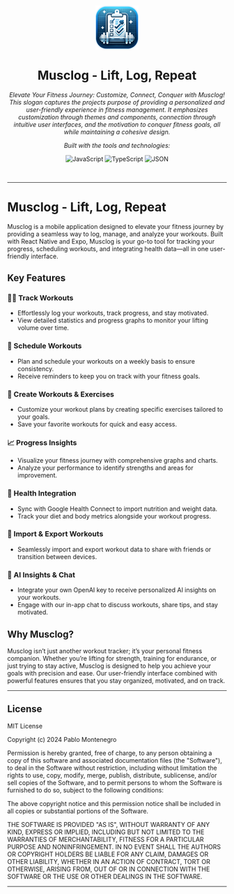 <p align="center">
  <img src="https://raw.githubusercontent.com/blopa/musclog-app/8c92a80baeea089d655817878d45a9b2d5ff2f67/assets/images/adaptive-icon.png" width="20%" alt="Musclog-logo">
</p>
<p align="center">
    <h1 align="center">Musclog - Lift, Log, Repeat</h1>
</p>
<p align="center">
    <em>Elevate Your Fitness Journey: Customize, Connect, Conquer with Musclog! This slogan captures the projects purpose of providing a personalized and user-friendly experience in fitness management. It emphasizes customization through themes and components, connection through intuitive user interfaces, and the motivation to conquer fitness goals, all while maintaining a cohesive design.</em>
</p>
<p align="center">
    <!-- local repository, no metadata badges. --></p>
<p align="center">
        <em>Built with the tools and technologies:</em>
</p>
<p align="center">
    <img src="https://img.shields.io/badge/JavaScript-F7DF1E.svg?style=default&logo=JavaScript&logoColor=black" alt="JavaScript">
    <img src="https://img.shields.io/badge/TypeScript-3178C6.svg?style=default&logo=TypeScript&logoColor=white" alt="TypeScript">
    <img src="https://img.shields.io/badge/JSON-000000.svg?style=default&logo=JSON&logoColor=white" alt="JSON">
</p>

<br>

---

# Musclog - Lift, Log, Repeat

Musclog is a mobile application designed to elevate your fitness journey by providing a seamless way to log, manage, and analyze your workouts. Built with React Native and Expo, Musclog is your go-to tool for tracking your progress, scheduling workouts, and integrating health data—all in one user-friendly interface.

## Key Features

### 🏋️‍♂️ Track Workouts
- Effortlessly log your workouts, track progress, and stay motivated.
- View detailed statistics and progress graphs to monitor your lifting volume over time.

### 📅 Schedule Workouts
- Plan and schedule your workouts on a weekly basis to ensure consistency.
- Receive reminders to keep you on track with your fitness goals.

### 🔧 Create Workouts & Exercises
- Customize your workout plans by creating specific exercises tailored to your goals.
- Save your favorite workouts for quick and easy access.

### 📈 Progress Insights
- Visualize your fitness journey with comprehensive graphs and charts.
- Analyze your performance to identify strengths and areas for improvement.

### 🍎 Health Integration
- Sync with Google Health Connect to import nutrition and weight data.
- Track your diet and body metrics alongside your workout progress.

### 🔄 Import & Export Workouts
- Seamlessly import and export workout data to share with friends or transition between devices.

### 🧠 AI Insights & Chat
- Integrate your own OpenAI key to receive personalized AI insights on your workouts.
- Engage with our in-app chat to discuss workouts, share tips, and stay motivated.

## Why Musclog?

Musclog isn’t just another workout tracker; it’s your personal fitness companion. Whether you’re lifting for strength, training for endurance, or just trying to stay active, Musclog is designed to help you achieve your goals with precision and ease. Our user-friendly interface combined with powerful features ensures that you stay organized, motivated, and on track.

---

## License
MIT License

Copyright (c) 2024 Pablo Montenegro

Permission is hereby granted, free of charge, to any person obtaining a copy of this software and associated documentation files (the "Software"), to deal in the Software without restriction, including without limitation the rights to use, copy, modify, merge, publish, distribute, sublicense, and/or sell copies of the Software, and to permit persons to whom the Software is furnished to do so, subject to the following conditions:

The above copyright notice and this permission notice shall be included in all copies or substantial portions of the Software.

THE SOFTWARE IS PROVIDED "AS IS", WITHOUT WARRANTY OF ANY KIND, EXPRESS OR IMPLIED, INCLUDING BUT NOT LIMITED TO THE WARRANTIES OF MERCHANTABILITY, FITNESS FOR A PARTICULAR PURPOSE AND NONINFRINGEMENT. IN NO EVENT SHALL THE AUTHORS OR COPYRIGHT HOLDERS BE LIABLE FOR ANY CLAIM, DAMAGES OR OTHER LIABILITY, WHETHER IN AN ACTION OF CONTRACT, TORT OR OTHERWISE, ARISING FROM, OUT OF OR IN CONNECTION WITH THE SOFTWARE OR THE USE OR OTHER DEALINGS IN THE SOFTWARE.

---
